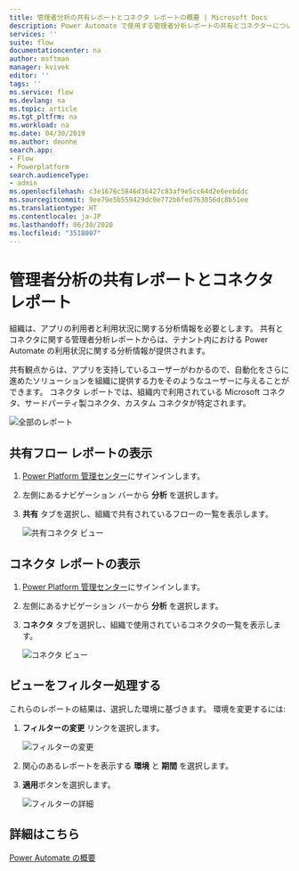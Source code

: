 ```yaml
---
title: 管理者分析の共有レポートとコネクタ レポートの概要 | Microsoft Docs
description: Power Automate で使用する管理者分析レポートの共有とコネクターについての概要。
services: ''
suite: flow
documentationcenter: na
author: msftman
manager: kvivek
editor: ''
tags: ''
ms.service: flow
ms.devlang: na
ms.topic: article
ms.tgt_pltfrm: na
ms.workload: na
ms.date: 04/30/2019
ms.author: deonhe
search.app:
- Flow
- Powerplatform
search.audienceType:
- admin
ms.openlocfilehash: c3e1676c5846d36427c83af9e5cc64d2e6eebddc
ms.sourcegitcommit: 9ee79e5b559429dc0e772b6fed763856dc8b51ee
ms.translationtype: HT
ms.contentlocale: ja-JP
ms.lasthandoff: 06/30/2020
ms.locfileid: "3518007"
---
```

# <a name="sharing-and-connectors-admin-analytics-reports"></a>管理者分析の共有レポートとコネクタ レポート


組織は、アプリの利用者と利用状況に関する分析情報を必要とします。 共有とコネクタに関する管理者分析レポートからは、テナント内における Power Automate の利用状況に関する分析情報が提供されます。 

共有観点からは、アプリを支持しているユーザーがわかるので、自動化をさらに進めたソリューションを組織に提供する力をそのようなユーザーに与えることができます。 コネクタ レポートでは、組織内で利用されている Microsoft コネクタ、サードパーティ製コネクタ、カスタム コネクタが特定されます。

![全部のレポート](media/admin-analytics-report/default-report.png)

## <a name="view-shared-flows-reports"></a>共有フロー レポートの表示

1. [Power Platform 管理センター](https://admin.powerplatform.microsoft.com/)にサインインします。
1. 左側にあるナビゲーション バーから **分析** を選択します。
1. **共有** タブを選択し、組織で共有されているフローの一覧を表示します。
 
    ![共有コネクタ ビュー](media/admin-analytics-report/shared-tab.png)


## <a name="view-connectors-report"></a>コネクタ レポートの表示

1. [Power Platform 管理センター](https://admin.powerplatform.microsoft.com/)にサインインします。
1. 左側にあるナビゲーション バーから **分析** を選択します。
1. **コネクタ** タブを選択し、組織で使用されているコネクタの一覧を表示します。
 
    ![コネクタ ビュー](media/admin-analytics-report/connectors-tab.png)

## <a name="filter-views"></a>ビューをフィルター処理する

これらのレポートの結果は、選択した環境に基づきます。 環境を変更するには:

1. **フィルターの変更** リンクを選択します。
    
    ![フィルターの変更](media/admin-analytics-report/filters.png)

1. 関心のあるレポートを表示する **環境** と **期間** を選択します。
1. **適用**ボタンを選択します。

    ![フィルターの詳細](media/admin-analytics-report/filters-detail.png)

## <a name="learn-more"></a>詳細はこちら

[Power Automate の概要](getting-started.md)












